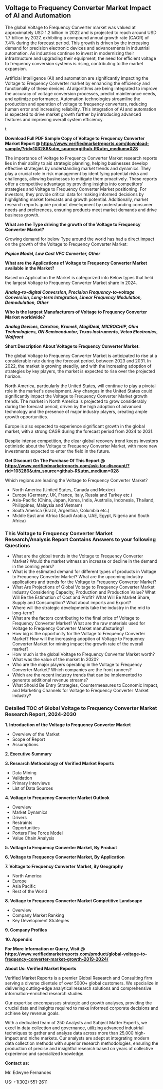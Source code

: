 <h2>Voltage to Frequency Converter Market Impact of AI and Automation</h2><p>The global Voltage to Frequency Converter market was valued at approximately USD 1.2 billion in 2022 and is projected to reach around USD 1.7 billion by 2027, exhibiting a compound annual growth rate (CAGR) of 7.4% during the forecast period. This growth is driven by the increasing demand for precision electronic devices and advancements in industrial automation. As industries continue to invest in modernizing their infrastructure and upgrading their equipment, the need for efficient voltage to frequency conversion systems is rising, contributing to the market expansion.</p><p>Artificial Intelligence (AI) and automation are significantly impacting the Voltage to Frequency Converter market by enhancing the efficiency and functionality of these devices. AI algorithms are being integrated to improve the accuracy of voltage conversion processes, predict maintenance needs, and optimize performance. Automation technologies streamline the production and operation of voltage to frequency converters, reducing human error and increasing reliability. This integration of AI and automation is expected to drive market growth further by introducing advanced features and improving overall system efficiency.</p>t</p><p id="" class=""><strong>Download Full PDF Sample Copy of Voltage to Frequency Converter Market Report @ <a href="https://www.verifiedmarketreports.com/download-sample/?rid=103286&utm_source=github-R&utm_medium=028" target="_blank">https://www.verifiedmarketreports.com/download-sample/?rid=103286&utm_source=github-R&utm_medium=028</a></strong></p><p>The importance of&nbsp;Voltage to Frequency Converter Market research reports lies in their ability to aid strategic planning, helping businesses develop effective strategies by understanding market trends and dynamics. They play a crucial role in risk management by identifying potential risks and challenges, allowing businesses to mitigate them proactively. These reports offer a competitive advantage by providing insights into competitors' strategies and Voltage to Frequency Converter Market positioning. For investors, they provide critical data for making informed decisions by highlighting market forecasts and growth potential. Additionally, market research reports guide product development by understanding consumer needs and preferences, ensuring products meet market demands and drive business growth.</p><p><strong>What are the&nbsp;Type driving the growth of the Voltage to Frequency Converter Market?</strong></p><p id="" class="">Growing demand for below Type around the world has had a direct impact on the growth of the Voltage to Frequency Converter Market:</p><em><strong>Pspice Model, Low Cost VFC Converter, Other</strong></em></p><strong>What are the&nbsp;Applications&nbsp;of Voltage to Frequency Converter Market available in the Market?</strong></p><p id="" class="">Based on Application the Market is categorized into Below types that held the largest Voltage to Frequency Converter Market share In 2024.</p><em><strong>Analog-to-digital Conversion, Precision Frequency-to-voltage Conversion, Long-term Integration, Linear Frequency Modulation, Demodulation, Other</strong></em></p><strong>Who is the largest Manufacturers of Voltage to Frequency Converter Market worldwide?</strong></p><p><em><strong>Analog Devices, Carotron, Kromek, MagiDeal, MICROCHIP, Ohm Technologiees, ON Semiconductor, Texas Instruments, Vetco Electronics, Walfront</strong></em></p><p id="" class=""><strong>Short Description About Voltage to Frequency Converter Market:</strong></p><p>The global Voltage to Frequency Converter Market is anticipated to rise at a considerable rate during the forecast period, between 2023 and 2031. In 2022, the market is growing steadily, and with the increasing adoption of strategies by key players, the market is expected to rise over the projected horizon.</p><p>North America, particularly the United States, will continue to play a pivotal role in the market's development. Any changes in the United States could significantly impact the Voltage to Frequency Converter Market growth trends. The market in North America is projected to grow considerably during the forecast period, driven by the high adoption of advanced technology and the presence of major industry players, creating ample growth opportunities.</p><p>Europe is also expected to experience significant growth in the global market, with a strong CAGR during the forecast period from 2024 to 2031.</p><p>Despite intense competition, the clear global recovery trend keeps investors optimistic about the Voltage to Frequency Converter Market, with more new investments expected to enter the field in the future.</p><p id="" class=""><strong>Get Discount On The Purchase Of This Report @ <a href="https://www.verifiedmarketreports.com/ask-for-discount/?rid=103286&utm_source=github-R&utm_medium=028" target="_blank">https://www.verifiedmarketreports.com/ask-for-discount/?rid=103286&utm_source=github-R&utm_medium=028</a></strong></p>Which regions are leading the Voltage to Frequency Converter Market?</p><ul><li>North America (United States, Canada and Mexico)</li><li>Europe (Germany, UK, France, Italy, Russia and Turkey etc.)</li><li>Asia-Pacific (China, Japan, Korea, India, Australia, Indonesia, Thailand, Philippines, Malaysia and Vietnam)</li><li>South America (Brazil, Argentina, Columbia etc.)</li><li>Middle East and Africa (Saudi Arabia, UAE, Egypt, Nigeria and South Africa)</li></ul><h3 id="" class="">This Voltage to Frequency Converter Market Research/Analysis Report Contains Answers to your following Questions</h3><ul><li>What are the global trends in the Voltage to Frequency Converter Market? Would the market witness an increase or decline in the demand in the coming years?</li><li>What is the estimated demand for different types of products in Voltage to Frequency Converter Market? What are the upcoming industry applications and trends for the Voltage to Frequency Converter Market?</li><li>What Are Projections of Global Voltage to Frequency Converter Market Industry Considering Capacity, Production and Production Value? What Will Be the Estimation of Cost and Profit? What Will Be Market Share, Supply and Consumption? What about imports and Export?</li><li>Where will the strategic developments take the industry in the mid to long-term?</li><li>What are the factors contributing to the final price of Voltage to Frequency Converter Market? What are the raw materials used for Voltage to Frequency Converter Market manufacturing?</li><li>How big is the opportunity for the Voltage to Frequency Converter Market? How will the increasing adoption of Voltage to Frequency Converter Market for mining impact the growth rate of the overall market?</li><li>How much is the global Voltage to Frequency Converter Market worth? What was the value of the market In 2020?</li><li>Who are the major players operating in the Voltage to Frequency Converter Market? Which companies are the front runners?</li><li>Which are the recent industry trends that can be implemented to generate additional revenue streams?</li><li>What Should Be Entry Strategies, Countermeasures to Economic Impact, and Marketing Channels for Voltage to Frequency Converter Market Industry?</li></ul><h3 id="" class="">Detailed TOC of Global Voltage to Frequency Converter Market Research Report, 2024-2030</h3><p id="" class=""><strong>1. Introduction of the Voltage to Frequency Converter Market</strong></p><ul><li>Overview of the Market</li><li>Scope of Report</li><li>Assumptions</li></ul><p id="" class=""><strong>2. Executive Summary</strong></p><p id="" class=""><strong>3. Research Methodology of Verified Market Reports</strong></p><ul><li>Data Mining</li><li>Validation</li><li>Primary Interviews</li><li>List of Data Sources</li></ul><p id="" class=""><strong>4. Voltage to Frequency Converter Market Outlook</strong></p><ul><li>Overview</li><li>Market Dynamics</li><li>Drivers</li><li>Restraints</li><li>Opportunities</li><li>Porters Five Force Model</li><li>Value Chain Analysis</li></ul><p id="" class=""><strong>5. Voltage to Frequency Converter Market, By Product</strong></p><p id="" class=""><strong>6. Voltage to Frequency Converter Market, By Application</strong></p><p id="" class=""><strong>7. Voltage to Frequency Converter Market, By Geography</strong></p><ul><li>North America</li><li>Europe</li><li>Asia Pacific</li><li>Rest of the World</li></ul><p id="" class=""><strong>8. Voltage to Frequency Converter Market Competitive Landscape</strong></p><ul><li>Overview</li><li>Company Market Ranking</li><li>Key Development Strategies</li></ul><p id="" class=""><strong>9. Company Profiles</strong></p><p id="" class=""><strong>10. Appendix</strong></p><p id="" class=""><strong>For More Information or Query, Visit @ <a href="https://www.verifiedmarketreports.com/product/global-voltage-to-frequency-converter-market-growth-2019-2024/" target="_blank">https://www.verifiedmarketreports.com/product/global-voltage-to-frequency-converter-market-growth-2019-2024/</a></strong></p><p id="" class=""><strong>About Us: Verified Market Reports</strong></p><p id="" class="">Verified Market Reports is a premier Global Research and Consulting firm serving a diverse clientele of over 5000+ global customers. We specialize in delivering cutting-edge analytical research solutions and comprehensive information-enriched research studies.</p><p id="" class="">Our expertise encompasses strategic and growth analyses, providing the crucial data and insights required to make informed corporate decisions and achieve key revenue goals.</p><p id="" class="">With a dedicated team of 250 Analysts and Subject Matter Experts, we excel in data collection and governance, utilizing advanced industrial techniques to gather and analyze data across more than 25,000 high-impact and niche markets. Our analysts are adept at integrating modern data collection methods with superior research methodologies, ensuring the production of precise and insightful research based on years of collective experience and specialized knowledge.</p><p id="" class=""><strong>Contact us:</strong></p><p id="" class="">Mr. Edwyne Fernandes</p><p id="" class="">US: +1(302) 551-2611</p>